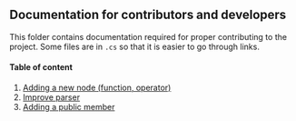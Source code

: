 ﻿## Documentation for contributors and developers

This folder contains documentation required for proper contributing to the project. Some files are in `.cs` so that
it is easier to go through links.

#### Table of content
1. <a href="./AddingNode.cs">Adding a new node (function, operator)</a>
2. <a href="./ImproveParser.md">Improve parser</a>
3. <a href="./RS1617Errors.md">Adding a public member</a>